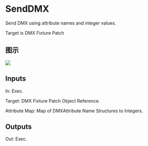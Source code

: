 # SendDMX

Send DMX using attribute names and integer values.

Target is DMX Fixture Patch

## 图示

![]($-20221218-18445398.png)

## Inputs

In: Exec.

Target: DMX Fixture Patch Object Reference.

Attribute Map: Map of DMXAttribute Name Structures to Integers.  

## Outputs

Out: Exec.

